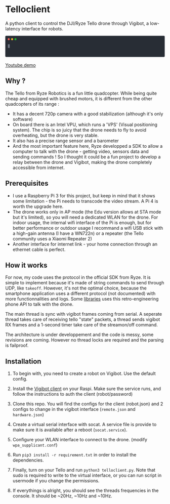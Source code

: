 # Telloclient
A python client to control the DJI/Ryze Tello drone through Vigibot, a low-latency interface for robots.  

![terminal capture](./images/demo.svg)    

[Youtube demo](https://www.youtube.com/watch?v=lSgVZr4KdZM)   

## Why ?

The Tello from Ryze Robotics is a fun little quadcopter. While being quite cheap and equipped with brushed motors, it is different from the other quadcopters of its range :
- It has a decent 720p camera with a good stabilization (although it's only software)
- On board there is an Intel VPU, which runs a 'VPS' (Visual positioning system). The chip is so juicy that the drone needs to fly to avoid overheating, but the drone is very stable.
- It also has a precise range sensor and a barometer
- And the most important feature here, Ryze developped a SDK to allow a computer to talk with the drone - getting video, sensors data and sending commands !
So I thought it could be a fun project to develop a relay between the drone and Vigibot, making the drone completely accessible from internet.

## Prerequisites

- I use a Raspberry Pi 3 for this project, but keep in mind that it shows some limitation - the Pi needs to transcode the video stream. A Pi 4 is worth the upgrade here.
- The drone works only in AP mode (the Edu version allows at STA mode but it's limited), so you will need a dedicated WLAN for the drone. For indoor usage, the internal wifi interface of the Pi is enough, but for better performance or outdoor usage I recommand a wifi USB stick with a high-gain antenna (I have a WN722n) or a repeater (the Tello community uses a Xiaomi Repeater 2)
- Another interface for internet link - your home connection through an ethernet cable is perfect.

## How it works 

For now, my code uses the protocol in the official SDK from Ryze. It is simple to implement because it's made of string commands to send through UDP, like ```takeoff```. However, it's not the optimal choice, because the smartphone application uses a different protocol (not documented) with more functionnalities and logs. Some [libraries](https://github.com/hanyazou/TelloPy) uses this retro-engineering phone API to talk with the drone.    

The main thread is sync with vigibot frames coming from serial. A seperate thread takes care of receiving tello "state" packets, a thread sends vigibot RX frames and a 1-second timer take care of the streamon/off command.    

The architecture is under developpement and the code is messy, some revisions are coming. However no thread locks are required and the parsing is failproof. 

## Installation 

1. To begin with, you need to create a robot on Vigibot. Use the default config.

2. Install the [Vigibot client](https://github.com/vigibot/vigiclient) on your Raspi. Make sure the service runs, and follow the instructions to auth the client (robot/password)

3. Clone this repo. You will find the configs for the client (robot.json) and 2 configs to change in the vigibot interface (`remote.json` and `hardware.json`)

4. Create a virtual serial interface with socat. A service file is provide to make sure it is available after a reboot (`socat.service`).

5. Configure your WLAN interface to connect to the drone. (modify `wpa_supplicant.conf`)

6. Run `pip3 install -r requirement.txt` in order to install the dependencies.

7. Finally, turn on your Tello and run `python3 telloclient.py`. Note that sudo is required to write to the virtual interface, or you can run script in usermode if you change the permissions.

8. If everythings is alright, you should see the threads frequencies in the console. It should be ~20Hz, ~10Hz and ~10Hz. 